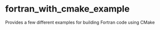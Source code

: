 # fortran_with_cmake_example
Provides a few different examples for building Fortran code using CMake
